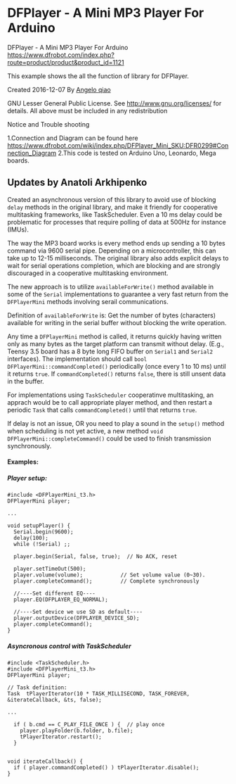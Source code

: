 # DFPlayer - A Mini MP3 Player For Arduino


DFPlayer - A Mini MP3 Player For Arduino
https://www.dfrobot.com/index.php?route=product/product&product_id=1121

This example shows the all the function of library for DFPlayer.

Created 2016-12-07
By [Angelo qiao](Angelo.qiao@dfrobot.com)

GNU Lesser General Public License.
See <http://www.gnu.org/licenses/> for details.
All above must be included in any redistribution

Notice and Trouble shooting

1.Connection and Diagram can be found here
https://www.dfrobot.com/wiki/index.php/DFPlayer_Mini_SKU:DFR0299#Connection_Diagram
2.This code is tested on Arduino Uno, Leonardo, Mega boards.

## Updates by Anatoli Arkhipenko
Created an asynchronous version of this library to avoid use of blocking `delay` methods 
in the original library, and make it friendly for cooperative multitasking frameworks, 
like TaskScheduler.
Even a 10 ms delay could be problematic for processes that require polling of data at 500Hz
for instance (IMUs).

The way the MP3 board works is every method ends up sending a 10 bytes command via 9600 serial pipe. 
Depending on a microcontroller, this can take up to 12-15 milliseconds. The original library also adds
explicit delays to wait for serial operations completion, which are blocking and are strongly discouraged
in a cooperative multitasking environment. 

The new approach is to utilize `availableForWrite()` method available in some of the `Serial` implementations
to guarantee a very fast return from the `DFPlayerMini` methods involving serail communications. 

Definition of `availableForWrite` is: Get the number of bytes (characters) available for writing in the serial 
buffer without blocking the write operation.

Any time a `DFPlayerMini` method is called, it returns quickly having written only as many bytes as the target
platform can transmit without delay. (E.g., Teensy 3.5 board has a 8 byte long FIFO buffer on `Serial1` and `Serial2` 
interfaces). The implementation should call `bool DFPlayerMini::commandCompleted()` periodically (once every 1 to 10 ms)
until it returns `true`. If `commandCompleted()` returns `false`, there is still unsent data in the buffer.

For implementations using `TaskScheduler` cooperatinve multitasking, an apprach would be to call appropriate player
method, and then restart a periodic `Task` that calls `commandCompleted()` until that returns `true`.

If delay is not an issue, OR you need to play a sound in the `setup()` method when scheduling is not yet active, 
a new method `void DFPlayerMini::completeCommand()` could be used to finish transmission synchronously. 

#### Examples:
##### Player setup:
```
#include <DFPlayerMini_t3.h> 
DFPlayerMini player;

...

void setupPlayer() {
  Serial.begin(9600);
  delay(100);
  while (!Serial) ;;

  player.begin(Serial, false, true);  // No ACK, reset

  player.setTimeOut(500);
  player.volume(volume);  			// Set volume value (0~30).
  player.completeCommand();         // Complete synchronously 

  //----Set different EQ----
  player.EQ(DFPLAYER_EQ_NORMAL);

  //----Set device we use SD as default----
  player.outputDevice(DFPLAYER_DEVICE_SD);
  player.completeCommand();
}
```

##### Asyncronous control with TaskScheduler
```
#include <TaskScheduler.h>
#include <DFPlayerMini_t3.h> 
DFPlayerMini player;

// Task definition:
Task  tPlayerIterator(10 * TASK_MILLISECOND, TASK_FOREVER, &iterateCallback, &ts, false);

...

  if ( b.cmd == C_PLAY_FILE_ONCE ) {  // play once
    player.playFolder(b.folder, b.file);
    tPlayerIterator.restart();
  }
  
  
void iterateCallback() {
  if ( player.commandCompleted() ) tPlayerIterator.disable();
}
```


